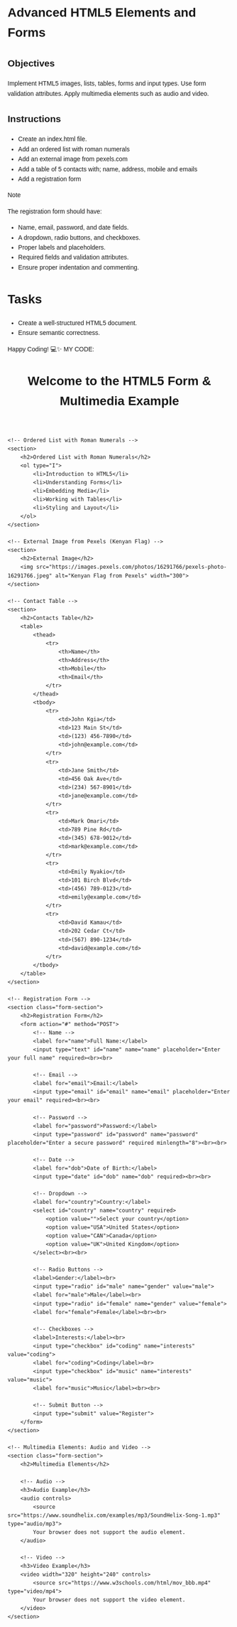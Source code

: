 # Advanced HTML5 Elements and Forms

## Objectives
Implement HTML5 images, lists, tables, forms and input types.
Use form validation attributes.
Apply multimedia elements such as audio and video.

## Instructions

- Create an index.html file.
- Add an ordered list with roman numerals
- Add an external image from pexels.com
- Add a table of 5 contacts with; name, address, mobile and emails
- Add a registration form

>[!NOTE]
>  The registration form should have:
>- Name, email, password, and date fields.
>- A dropdown, radio buttons, and checkboxes.
>- Proper labels and placeholders.
>- Required fields and validation attributes.
>- Ensure proper indentation and commenting.
 
# Tasks
- Create a well-structured HTML5 document.
- Ensure semantic correctness.

Happy Coding! 💻✨
MY CODE:
<!DOCTYPE html>
<html lang="en">
<head>
    <meta charset="UTF-8">
    <meta name="viewport" content="width=device-width, initial-scale=1.0">
    <title>HTML5 Form & Multimedia Example</title>
    <style>
        body {
            font-family: Arial, sans-serif;
            line-height: 1.6;
            margin: 20px;
        }
        table {
            width: 100%;
            border-collapse: collapse;
            margin-top: 20px;
        }
        table, th, td {
            border: 1px solid #ddd;
        }
        th, td {
            padding: 8px;
            text-align: left;
        }
        img {
            max-width: 100%;
            height: auto;
            margin-top: 20px;
        }
        .form-section {
            margin-top: 30px;
        }
    </style>
</head>
<body>
    <header>
        <h1>Welcome to the HTML5 Form & Multimedia Example</h1>
    </header>

    <!-- Ordered List with Roman Numerals -->
    <section>
        <h2>Ordered List with Roman Numerals</h2>
        <ol type="I">
            <li>Introduction to HTML5</li>
            <li>Understanding Forms</li>
            <li>Embedding Media</li>
            <li>Working with Tables</li>
            <li>Styling and Layout</li>
        </ol>
    </section>

    <!-- External Image from Pexels (Kenyan Flag) -->
    <section>
        <h2>External Image</h2>
        <img src="https://images.pexels.com/photos/16291766/pexels-photo-16291766.jpeg" alt="Kenyan Flag from Pexels" width="300">
    </section>

    <!-- Contact Table -->
    <section>
        <h2>Contacts Table</h2>
        <table>
            <thead>
                <tr>
                    <th>Name</th>
                    <th>Address</th>
                    <th>Mobile</th>
                    <th>Email</th>
                </tr>
            </thead>
            <tbody>
                <tr>
                    <td>John Kgia</td>
                    <td>123 Main St</td>
                    <td>(123) 456-7890</td>
                    <td>john@example.com</td>
                </tr>
                <tr>
                    <td>Jane Smith</td>
                    <td>456 Oak Ave</td>
                    <td>(234) 567-8901</td>
                    <td>jane@example.com</td>
                </tr>
                <tr>
                    <td>Mark Omari</td>
                    <td>789 Pine Rd</td>
                    <td>(345) 678-9012</td>
                    <td>mark@example.com</td>
                </tr>
                <tr>
                    <td>Emily Nyakio</td>
                    <td>101 Birch Blvd</td>
                    <td>(456) 789-0123</td>
                    <td>emily@example.com</td>
                </tr>
                <tr>
                    <td>David Kamau</td>
                    <td>202 Cedar Ct</td>
                    <td>(567) 890-1234</td>
                    <td>david@example.com</td>
                </tr>
            </tbody>
        </table>
    </section>

    <!-- Registration Form -->
    <section class="form-section">
        <h2>Registration Form</h2>
        <form action="#" method="POST">
            <!-- Name -->
            <label for="name">Full Name:</label>
            <input type="text" id="name" name="name" placeholder="Enter your full name" required><br><br>

            <!-- Email -->
            <label for="email">Email:</label>
            <input type="email" id="email" name="email" placeholder="Enter your email" required><br><br>

            <!-- Password -->
            <label for="password">Password:</label>
            <input type="password" id="password" name="password" placeholder="Enter a secure password" required minlength="8"><br><br>

            <!-- Date -->
            <label for="dob">Date of Birth:</label>
            <input type="date" id="dob" name="dob" required><br><br>

            <!-- Dropdown -->
            <label for="country">Country:</label>
            <select id="country" name="country" required>
                <option value="">Select your country</option>
                <option value="USA">United States</option>
                <option value="CAN">Canada</option>
                <option value="UK">United Kingdom</option>
            </select><br><br>

            <!-- Radio Buttons -->
            <label>Gender:</label><br>
            <input type="radio" id="male" name="gender" value="male">
            <label for="male">Male</label><br>
            <input type="radio" id="female" name="gender" value="female">
            <label for="female">Female</label><br><br>

            <!-- Checkboxes -->
            <label>Interests:</label><br>
            <input type="checkbox" id="coding" name="interests" value="coding">
            <label for="coding">Coding</label><br>
            <input type="checkbox" id="music" name="interests" value="music">
            <label for="music">Music</label><br><br>

            <!-- Submit Button -->
            <input type="submit" value="Register">
        </form>
    </section>

    <!-- Multimedia Elements: Audio and Video -->
    <section class="form-section">
        <h2>Multimedia Elements</h2>

        <!-- Audio -->
        <h3>Audio Example</h3>
        <audio controls>
            <source src="https://www.soundhelix.com/examples/mp3/SoundHelix-Song-1.mp3" type="audio/mp3">
            Your browser does not support the audio element.
        </audio>

        <!-- Video -->
        <h3>Video Example</h3>
        <video width="320" height="240" controls>
            <source src="https://www.w3schools.com/html/mov_bbb.mp4" type="video/mp4">
            Your browser does not support the video element.
        </video>
    </section>

</body>
</html>

